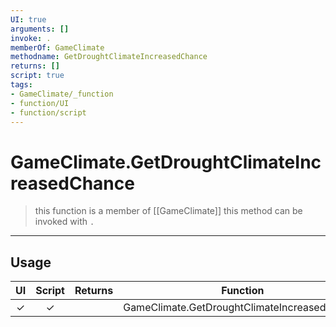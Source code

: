 ```yaml
---
UI: true
arguments: []
invoke: .
memberOf: GameClimate
methodname: GetDroughtClimateIncreasedChance
returns: []
script: true
tags:
- GameClimate/_function
- function/UI
- function/script
---
```

# GameClimate.GetDroughtClimateIncreasedChance
> this function is a member of [[GameClimate]]
> this method can be invoked with `.`
-----
## Usage
|  UI | Script | Returns | Function | Arguments |
|:---:|:------:|-------:|:--------:|:---------|
|✓|✓||GameClimate.GetDroughtClimateIncreasedChance||
